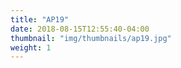```yaml
---
title: "AP19"
date: 2018-08-15T12:55:40-04:00
thumbnail: "img/thumbnails/ap19.jpg"
weight: 1
---
```


